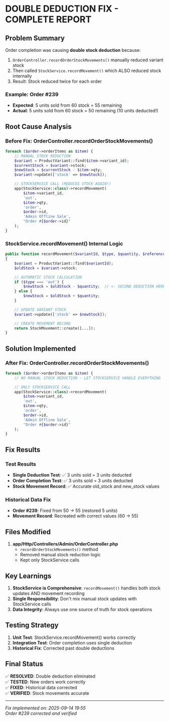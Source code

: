 # DOUBLE DEDUCTION FIX - COMPLETE REPORT

## Problem Summary

Order completion was causing **double stock deduction** because:

1. `OrderController.recordOrderStockMovements()` manually reduced variant stock
2. Then called `StockService.recordMovement()` which ALSO reduced stock internally
3. Result: Stock reduced twice for each order

### Example: Order #239

-   **Expected**: 5 units sold from 60 stock = 55 remaining
-   **Actual**: 5 units sold from 60 stock = 50 remaining (10 units deducted!)

## Root Cause Analysis

### Before Fix: OrderController.recordOrderStockMovements()

```php
foreach ($order->orderItems as $item) {
    // MANUAL STOCK REDUCTION
    $variant = ProductVariant::find($item->variant_id);
    $currentStock = $variant->stock;
    $newStock = $currentStock - $item->qty;
    $variant->update(['stock' => $newStock]);

    // STOCKSERVICE CALL (REDUCES STOCK AGAIN!)
    app(StockService::class)->recordMovement(
        $item->variant_id,
        'out',
        $item->qty,
        'order',
        $order->id,
        'Admin Offline Sale',
        "Order #{$order->id}"
    );
}
```

### StockService.recordMovement() Internal Logic

```php
public function recordMovement($variantId, $type, $quantity, $referenceType = null, $referenceId = null, $reason = null, $note = null)
{
    $variant = ProductVariant::find($variantId);
    $oldStock = $variant->stock;

    // AUTOMATIC STOCK CALCULATION
    if ($type === 'out') {
        $newStock = $oldStock - $quantity;  // <- SECOND DEDUCTION HERE!
    } else {
        $newStock = $oldStock + $quantity;
    }

    // UPDATE VARIANT STOCK
    $variant->update(['stock' => $newStock]);

    // CREATE MOVEMENT RECORD
    return StockMovement::create([...]);
}
```

## Solution Implemented

### After Fix: OrderController.recordOrderStockMovements()

```php
foreach ($order->orderItems as $item) {
    // NO MANUAL STOCK REDUCTION - LET STOCKSERVICE HANDLE EVERYTHING

    // ONLY STOCKSERVICE CALL
    app(StockService::class)->recordMovement(
        $item->variant_id,
        'out',
        $item->qty,
        'order',
        $order->id,
        'Admin Offline Sale',
        "Order #{$order->id}"
    );
}
```

## Fix Results

### Test Results

-   **Single Deduction Test**: ✅ 3 units sold = 3 units deducted
-   **Order Completion Test**: ✅ 3 units sold = 3 units deducted
-   **Stock Movement Record**: ✅ Accurate old_stock and new_stock values

### Historical Data Fix

-   **Order #239**: Fixed from 50 → 55 (restored 5 units)
-   **Movement Record**: Recreated with correct values (60 → 55)

## Files Modified

1. **app/Http/Controllers/Admin/OrderController.php**
    - `recordOrderStockMovements()` method
    - Removed manual stock reduction logic
    - Kept only StockService calls

## Key Learnings

1. **StockService is Comprehensive**: `recordMovement()` handles both stock updates AND movement recording
2. **Single Responsibility**: Don't mix manual stock updates with StockService calls
3. **Data Integrity**: Always use one source of truth for stock operations

## Testing Strategy

1. **Unit Test**: StockService.recordMovement() works correctly
2. **Integration Test**: Order completion uses single deduction
3. **Historical Fix**: Corrected past double deductions

## Final Status

✅ **RESOLVED**: Double deduction eliminated  
✅ **TESTED**: New orders work correctly  
✅ **FIXED**: Historical data corrected  
✅ **VERIFIED**: Stock movements accurate

---

_Fix implemented on: 2025-09-14 19:55_  
_Order #239 corrected and verified_
